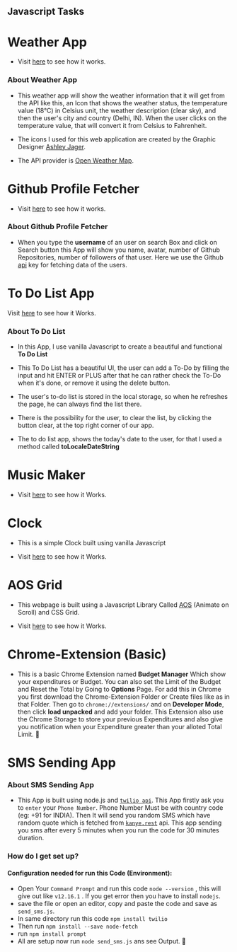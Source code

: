 ## Javascript Tasks

# Weather App #

* Visit [here](https://nil1729.github.io/Javascript/Weather-App) to see how it works.

### About Weather App ###

* This weather app will show the weather information that it will get from the API like this, an Icon that shows the weather status, the temperature value (18°C) in Celsius unit, the weather description (clear sky), and then the user's city and country (Delhi, IN). When the user clicks on the temperature value, that will convert it from Celsius to Fahrenheit.

* The icons I used for this web application are created by the Graphic Designer [Ashley Jager](https://github.com/manifestinteractive/weather-underground-icons).

* The API provider is [Open Weather Map](http://www.OpenWeatherMap.org).

# Github Profile Fetcher #

* Visit [here](https://nil1729.github.io/Javascript/Github-Profile-Fetcher/) to see how it works.

### About Github Profile Fetcher ###

*  When you type the **username** of an user on search Box and click on Search button this App will show you name, avatar, number of Github Repositories, number of followers of that user. Here we use the Github [api](https://api.github.com/users) key for fetching data of the users.


# To Do List App #

Visit [here](https://nil1729.github.io/Javascript/To-Do-List/) to see how it Works.

### About To Do List ###

* In this App, I use vanilla Javascript to create a beautiful and functional **To Do List**

* This To Do List has a beautiful UI, the user can add a To-Do by filling the input and hit ENTER or PLUS after that he can rather check the To-Do when it's done, or remove it using the delete button.

* The user's to-do list is stored in the local storage, so when he refreshes the page, he can always find the list there.

* There is the possibility for the user, to clear the list, by clicking the button clear, at the top right corner of our app.

* The to do list app, shows the today's date to the user, for that I used a method called **toLocaleDateString**

# Music Maker #

* Visit [here](https://nil1729.github.io/Javascript/Music-Maker/) to see how it Works.

# Clock #

* This is a simple Clock built using vanilla Javascript

* Visit [here](https://nil1729.github.io/Javascript/Clock/) to see how it Works.


# AOS Grid #

* This webpage is built using a Javascript Library Called [AOS](https://github.com/michalsnik/aos) (Animate on Scroll) and CSS Grid.

* Visit [here](https://nil1729.github.io/Javascript/AOS-Grid/) to see how it Works.

# Chrome-Extension (Basic) #

* This is a basic Chrome Extension named **Budget Manager** Which show your expenditures or Budget. You can also set the Limit of the Budget and Reset the Total by Going to **Options** Page. For add this in Chrome you first download the Chrome-Extension Folder or Create files like as in that Folder. Then go to `chrome://extensions/` and on **Developer Mode**, then click **load unpacked** and add your folder. This Extension also use the Chrome Storage to store your previous Expenditures and also give you notification when your Expenditure greater than your alloted Total Limit. :memo:

# SMS Sending App #

### About SMS Sending App ###
* This App is built using node.js and [`twilio api`](https://www.twilio.com/). This App firstly ask you to `enter` your `Phone Number`. Phone Number Must be with country code (eg: +91 for INDIA). Then It will send you random SMS which have random quote which is fetched from [`kanye.rest`](https://kanye.rest/) api. This app sending you sms after every 5 minutes when you run the code for 30 minutes duration.

### How do I get set up? ###

#### Configuration needed for run this Code (Environment): 

* Open Your `Command Prompt` and run this code `node --version` , this will give out like `v12.16.1` . If you get error then you have to install `nodejs`.
* save the file or open an editor, copy and paste the code and save as `send_sms.js`.
* In same directory run this code `npm install twilio`
* Then run `npm install --save node-fetch`
* run `npm install prompt`
* All are setup now run `node send_sms.js` ans see Output. :email:
